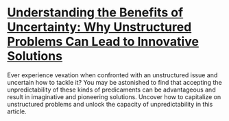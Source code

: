 
# [Understanding the Benefits of Uncertainty: Why Unstructured Problems Can Lead to Innovative Solutions](https://www.mindhaste.com/t/better-mood/understanding-the-benefits-of-uncertainty-why-unstructured-problems-can-lead-to-innovative-solutions-688)

Ever experience vexation when confronted with an unstructured issue and uncertain how to tackle it? You may be astonished to find that accepting the unpredictability of these kinds of predicaments can be advantageous and result in imaginative and pioneering solutions. Uncover how to capitalize on unstructured problems and unlock the capacity of unpredictability in this article.
    
